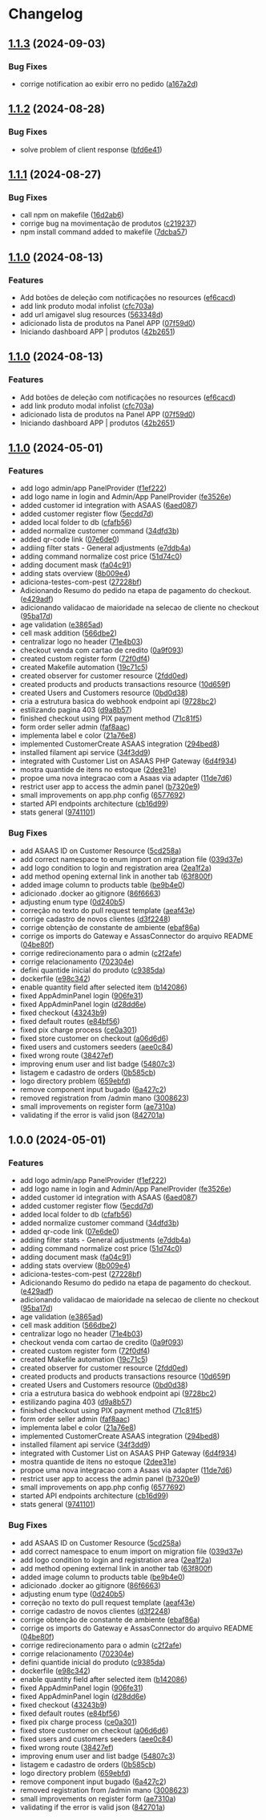 # Changelog

## [1.1.3](https://github.com/icarojobs/freezer-control/compare/v1.1.2...v1.1.3) (2024-09-03)


### Bug Fixes

* corrige notification ao exibir erro no pedido ([a167a2d](https://github.com/icarojobs/freezer-control/commit/a167a2d99edd302b995332c18062ce3ea4bdf58e))

## [1.1.2](https://github.com/icarojobs/freezer-control/compare/v1.1.1...v1.1.2) (2024-08-28)


### Bug Fixes

* solve problem of client response ([bfd6e41](https://github.com/icarojobs/freezer-control/commit/bfd6e4150b4f5c3b9d4aed69faaa40384161d4c0))

## [1.1.1](https://github.com/icarojobs/freezer-control/compare/v1.1.0...v1.1.1) (2024-08-27)


### Bug Fixes

* call npm on  makefile ([16d2ab6](https://github.com/icarojobs/freezer-control/commit/16d2ab68097ad9dc73bbde20eadbcb6062a05e73))
* corrige bug na movimentação de produtos ([c219237](https://github.com/icarojobs/freezer-control/commit/c219237acc7d5f4632c677a556ab88085251f854))
* npm install command added to makefile ([7dcba57](https://github.com/icarojobs/freezer-control/commit/7dcba5780039f8d8b0a33d5cd1cc0572c7be4d9d))

## [1.1.0](https://github.com/icarojobs/freezer-control/compare/v1.0.0...v1.1.0) (2024-08-13)


### Features

* Add botões de deleção com notificações no resources ([ef6cacd](https://github.com/icarojobs/freezer-control/commit/ef6cacda1b74d8238df548c75b789618fa0fd597))
* add link produto modal infolist ([cfc703a](https://github.com/icarojobs/freezer-control/commit/cfc703a8ac117f7eb457a996c3d75f60b69bce9b))
* add url amigavel slug resources ([563348d](https://github.com/icarojobs/freezer-control/commit/563348d1b7a30bb83db7ada3e52cc12c3a51bb62))
* adicionado lista de produtos na Panel APP ([07f59d0](https://github.com/icarojobs/freezer-control/commit/07f59d06ff5ff886dc94b681f8f5c6a59c05fc14))
* Iniciando dashboard APP | produtos ([42b2651](https://github.com/icarojobs/freezer-control/commit/42b26514ff4d140cdd11cd10360fe327f1ae1d35))

## [1.1.0](https://github.com/icarojobs/freezer-control/compare/v1.0.0...v1.1.0) (2024-08-13)


### Features

* Add botões de deleção com notificações no resources ([ef6cacd](https://github.com/icarojobs/freezer-control/commit/ef6cacda1b74d8238df548c75b789618fa0fd597))
* add link produto modal infolist ([cfc703a](https://github.com/icarojobs/freezer-control/commit/cfc703a8ac117f7eb457a996c3d75f60b69bce9b))
* adicionado lista de produtos na Panel APP ([07f59d0](https://github.com/icarojobs/freezer-control/commit/07f59d06ff5ff886dc94b681f8f5c6a59c05fc14))
* Iniciando dashboard APP | produtos ([42b2651](https://github.com/icarojobs/freezer-control/commit/42b26514ff4d140cdd11cd10360fe327f1ae1d35))

## [1.1.0](https://github.com/RafaelBlum/freezer-control/compare/v1.0.0...v1.1.0) (2024-05-01)


### Features

* add logo admin/app PanelProvider ([f1ef222](https://github.com/RafaelBlum/freezer-control/commit/f1ef2229a79478e428e04689278529e75be45fe5))
* add logo name in login and Admin/App PanelProvider ([fe3526e](https://github.com/RafaelBlum/freezer-control/commit/fe3526ee64743a03722163d693dafb58d6e5b6c4))
* added customer id integration with ASAAS ([6aed087](https://github.com/RafaelBlum/freezer-control/commit/6aed08780390480bea03655d7b435b2f2a513385))
* added customer register flow ([5ecdd7d](https://github.com/RafaelBlum/freezer-control/commit/5ecdd7d43131e76244bdf394a928a7a5244955ff))
* added local folder to db ([cfafb56](https://github.com/RafaelBlum/freezer-control/commit/cfafb561bc6419935800cd1c0a023443416bb361))
* added normalize customer command ([34dfd3b](https://github.com/RafaelBlum/freezer-control/commit/34dfd3b0c755a2d3efdf39710bd04f5b03b8f9c7))
* added qr-code link ([07e6de0](https://github.com/RafaelBlum/freezer-control/commit/07e6de0f20f28c5cc3b8b54035d571fba76193e5))
* addiing filter stats - General adjustments ([e7ddb4a](https://github.com/RafaelBlum/freezer-control/commit/e7ddb4a12cecf95263bbb0fb95e3c05919a43fc9))
* adding command normalize cost price ([51d74c0](https://github.com/RafaelBlum/freezer-control/commit/51d74c0da2e1f3039ad2ae067004a0816da831c5))
* adding document mask ([fa04c91](https://github.com/RafaelBlum/freezer-control/commit/fa04c9146d86067c628e192b28d7c0f5bd8446c0))
* adding stats overview ([8b009e4](https://github.com/RafaelBlum/freezer-control/commit/8b009e463abfbf97e73e65eb6e99cc951d70e0b6))
* adiciona-testes-com-pest ([27228bf](https://github.com/RafaelBlum/freezer-control/commit/27228bf39f7405ea807171bb9ad6bdefea23aad2))
* Adicionando Resumo do pedido na etapa de pagamento do checkout. ([e429adf](https://github.com/RafaelBlum/freezer-control/commit/e429adf8874fb82d5effb774f42fb4fe6fdf14b8))
* adicionando validacao de maioridade na selecao de cliente no checkout ([95ba17d](https://github.com/RafaelBlum/freezer-control/commit/95ba17dd84e8c854be4025f94bede716d8f5d3fa))
* age validation ([e3865ad](https://github.com/RafaelBlum/freezer-control/commit/e3865ade6d02d2bc519d4569e5b566d3b3bd4bfe))
* cell mask addition ([566dbe2](https://github.com/RafaelBlum/freezer-control/commit/566dbe204773d5845e14ee9176d5539805546946))
* centralizar logo no header ([71e4b03](https://github.com/RafaelBlum/freezer-control/commit/71e4b03a5300c7da48a95feb0453cbc228513842))
* checkout venda com cartao de credito ([0a9f093](https://github.com/RafaelBlum/freezer-control/commit/0a9f093f8b4164c51065ba969e56c1d74b943d76))
* created custom register form ([72f0df4](https://github.com/RafaelBlum/freezer-control/commit/72f0df4e65e8c5ef24354d11903311aa5a3797a5))
* created Makefile automation ([19c71c5](https://github.com/RafaelBlum/freezer-control/commit/19c71c56e4b6a4eec4f2c9853deec8ebc3c3308f))
* created observer for customer resource ([2fdd0ed](https://github.com/RafaelBlum/freezer-control/commit/2fdd0ed822d59da12d7df22b9ab7e74b9f19be6e))
* created products and products transactions resource ([10d659f](https://github.com/RafaelBlum/freezer-control/commit/10d659f56d60dea42f82b5adfb2a05a5f4e0b362))
* created Users and Customers resource ([0bd0d38](https://github.com/RafaelBlum/freezer-control/commit/0bd0d38b4365232564f880c558fa199b4a12f826))
* cria a estrutura basica do webhook endpoint api ([9728bc2](https://github.com/RafaelBlum/freezer-control/commit/9728bc227ec0b5060b913b58d45e5e8631700359))
* estilizando pagina 403 ([d9a8b57](https://github.com/RafaelBlum/freezer-control/commit/d9a8b570c5179496936512a2611bb9b35ac1631c))
* finished checkout using PIX payment method ([71c81f5](https://github.com/RafaelBlum/freezer-control/commit/71c81f5bfd648e253ab2976e13f1c4f9437b2263))
* form order seller admin ([faf8aac](https://github.com/RafaelBlum/freezer-control/commit/faf8aacb5d5a880564163ee69e3ee0c1da0c6154))
* implementa label e color ([21a76e8](https://github.com/RafaelBlum/freezer-control/commit/21a76e8f7f5f6a2ed9c36b50d1a5b6c383f2f7df))
* implemented CustomerCreate ASAAS integration ([294bed8](https://github.com/RafaelBlum/freezer-control/commit/294bed8b2be19b6321d1c81e1cf918b9d4935d01))
* installed filament api service ([34f3dd9](https://github.com/RafaelBlum/freezer-control/commit/34f3dd9469971b131b9c38d368829f7eceef4686))
* integrated with Customer List on ASAAS PHP Gateway ([6d4f934](https://github.com/RafaelBlum/freezer-control/commit/6d4f9346369a943bbf381bb84b6c27b400e590d1))
* mostra quantide de itens no estoque ([2dee31e](https://github.com/RafaelBlum/freezer-control/commit/2dee31e3156f37a5a99a99ddcb8c299440de5b49))
* propoe uma nova integracao com a Asaas via adapter ([11de7d6](https://github.com/RafaelBlum/freezer-control/commit/11de7d6a0895d8e752b110538f8431ddb9ac5329))
* restrict user app to access the admin panel ([b7320e9](https://github.com/RafaelBlum/freezer-control/commit/b7320e9c37f6d90bd6ff85372540eb54997a36fb))
* small improvements on app.php config ([6577692](https://github.com/RafaelBlum/freezer-control/commit/6577692bbb68269d99b2cd4cba86686486982c76))
* started API endpoints architecture ([cb16d99](https://github.com/RafaelBlum/freezer-control/commit/cb16d9985232af60ca74c7e1ad995e635411bfb2))
* stats general ([9741101](https://github.com/RafaelBlum/freezer-control/commit/9741101505920585bd734891680a043e76a96c5b))


### Bug Fixes

* add ASAAS ID on Customer Resource ([5cd258a](https://github.com/RafaelBlum/freezer-control/commit/5cd258acd77db47658f7d0b2d100a18d2105ee34))
* add correct namespace to enum import on migration file ([039d37e](https://github.com/RafaelBlum/freezer-control/commit/039d37e9fc9fc2609799aad19449d8666d6f3ed8))
* add logo condition to login and registration area ([2ea1f2a](https://github.com/RafaelBlum/freezer-control/commit/2ea1f2acbe3100e733f43afccc05fc00236bf952))
* add method opening external link in another tab ([63f800f](https://github.com/RafaelBlum/freezer-control/commit/63f800f45f7b3989fef3d18d985fb45305fd0ffd))
* added image column to products table ([be9b4e0](https://github.com/RafaelBlum/freezer-control/commit/be9b4e09f1f70783bc99e1da013585ea3294884b))
* adicionado .docker ao gitignore ([86f6663](https://github.com/RafaelBlum/freezer-control/commit/86f6663bc12f2d08b14aa75cba93a4192fae9ff3))
* adjusting enum type ([0d240b5](https://github.com/RafaelBlum/freezer-control/commit/0d240b52d034c8c981bd360d8b8af6bcff2d3a99))
* correção no texto do pull request template ([aeaf43e](https://github.com/RafaelBlum/freezer-control/commit/aeaf43e1ac4d03686d4b4baae37a418477d82ac2))
* corrige cadastro de novos clientes ([d3f2248](https://github.com/RafaelBlum/freezer-control/commit/d3f2248ae310f669ef0100a759b354d2aae283dd))
* corrige obtenção de constante de ambiente ([ebaf86a](https://github.com/RafaelBlum/freezer-control/commit/ebaf86a61e582d074d1b62c951ab2c50fb17e17c))
* corrige os imports do Gateway e AssasConnector do arquivo README ([04be80f](https://github.com/RafaelBlum/freezer-control/commit/04be80f19d5aca0ea5f76ba00e52cb1a84e6b65c))
* corrige redirecionamento para o admin ([c2f2afe](https://github.com/RafaelBlum/freezer-control/commit/c2f2afee6a51de4af25c169e2ab02fd5721fc280))
* corrige relacionamento ([702304e](https://github.com/RafaelBlum/freezer-control/commit/702304e78e18f0689948f15ff7012df137354a03))
* defini quantide inicial do produto ([c9385da](https://github.com/RafaelBlum/freezer-control/commit/c9385da810f0818ac685cc5051f225412d1593be))
* dockerfile ([e98c342](https://github.com/RafaelBlum/freezer-control/commit/e98c34288e902e833c322aa4aa68ed2f36381f9c))
* enable quantity field after selected item ([b142086](https://github.com/RafaelBlum/freezer-control/commit/b142086e587cb001ebc5cf75307e7aad1a4f0344))
* fixed AppAdminPanel login ([906fe31](https://github.com/RafaelBlum/freezer-control/commit/906fe31583b0bbcb5acc810f18295758f4449fe0))
* fixed AppAdminPanel login ([d28dd6e](https://github.com/RafaelBlum/freezer-control/commit/d28dd6e38e8c472d5bcaa512ca5531783d818784))
* fixed checkout ([43243b9](https://github.com/RafaelBlum/freezer-control/commit/43243b9f5a03202dfacc7ad5ef53bcd75e281594))
* fixed default routes ([e84bf56](https://github.com/RafaelBlum/freezer-control/commit/e84bf565b7663515c7222a89f5b294030c41a240))
* fixed pix charge process ([ce0a301](https://github.com/RafaelBlum/freezer-control/commit/ce0a30171742be90140a440f419e8fa374a3612a))
* fixed store customer on checkout ([a06d6d6](https://github.com/RafaelBlum/freezer-control/commit/a06d6d67b7669c69857f462738d974624e01e2e2))
* fixed users and customers seeders ([aee0c84](https://github.com/RafaelBlum/freezer-control/commit/aee0c84a822dbaa24f92b684b44ef0dd88fb902d))
* fixed wrong route ([38427ef](https://github.com/RafaelBlum/freezer-control/commit/38427ef0c516b831f65a37b46d5b23ed638e9f0e))
* improving enum user and list badge ([54807c3](https://github.com/RafaelBlum/freezer-control/commit/54807c3fd973caaf8422f53e92d459e5a9f54e6a))
* listagem e cadastro de orders ([0b585cb](https://github.com/RafaelBlum/freezer-control/commit/0b585cb2998ec45221cc998265fd3479a88c9608))
* logo directory problem ([659ebfd](https://github.com/RafaelBlum/freezer-control/commit/659ebfdb2d8d514e17463d7051b04af442415ace))
* remove component input bugado ([6a427c2](https://github.com/RafaelBlum/freezer-control/commit/6a427c246a738a7387d3eef7667507c2a5c087c1))
* removed registration from /admin mano ([3008623](https://github.com/RafaelBlum/freezer-control/commit/3008623462ab285251b609b4abe2b75713829c34))
* small improvements on register form ([ae7310a](https://github.com/RafaelBlum/freezer-control/commit/ae7310aa0684f0eadf50021217da8fb04677f9f6))
* validating if the error is valid json ([842701a](https://github.com/RafaelBlum/freezer-control/commit/842701ab4b2e55d1c07fd4d96da52078aa46ac6b))

## 1.0.0 (2024-05-01)


### Features

* add logo admin/app PanelProvider ([f1ef222](https://github.com/icarojobs/freezer-control/commit/f1ef2229a79478e428e04689278529e75be45fe5))
* add logo name in login and Admin/App PanelProvider ([fe3526e](https://github.com/icarojobs/freezer-control/commit/fe3526ee64743a03722163d693dafb58d6e5b6c4))
* added customer id integration with ASAAS ([6aed087](https://github.com/icarojobs/freezer-control/commit/6aed08780390480bea03655d7b435b2f2a513385))
* added customer register flow ([5ecdd7d](https://github.com/icarojobs/freezer-control/commit/5ecdd7d43131e76244bdf394a928a7a5244955ff))
* added local folder to db ([cfafb56](https://github.com/icarojobs/freezer-control/commit/cfafb561bc6419935800cd1c0a023443416bb361))
* added normalize customer command ([34dfd3b](https://github.com/icarojobs/freezer-control/commit/34dfd3b0c755a2d3efdf39710bd04f5b03b8f9c7))
* added qr-code link ([07e6de0](https://github.com/icarojobs/freezer-control/commit/07e6de0f20f28c5cc3b8b54035d571fba76193e5))
* addiing filter stats - General adjustments ([e7ddb4a](https://github.com/icarojobs/freezer-control/commit/e7ddb4a12cecf95263bbb0fb95e3c05919a43fc9))
* adding command normalize cost price ([51d74c0](https://github.com/icarojobs/freezer-control/commit/51d74c0da2e1f3039ad2ae067004a0816da831c5))
* adding document mask ([fa04c91](https://github.com/icarojobs/freezer-control/commit/fa04c9146d86067c628e192b28d7c0f5bd8446c0))
* adding stats overview ([8b009e4](https://github.com/icarojobs/freezer-control/commit/8b009e463abfbf97e73e65eb6e99cc951d70e0b6))
* adiciona-testes-com-pest ([27228bf](https://github.com/icarojobs/freezer-control/commit/27228bf39f7405ea807171bb9ad6bdefea23aad2))
* Adicionando Resumo do pedido na etapa de pagamento do checkout. ([e429adf](https://github.com/icarojobs/freezer-control/commit/e429adf8874fb82d5effb774f42fb4fe6fdf14b8))
* adicionando validacao de maioridade na selecao de cliente no checkout ([95ba17d](https://github.com/icarojobs/freezer-control/commit/95ba17dd84e8c854be4025f94bede716d8f5d3fa))
* age validation ([e3865ad](https://github.com/icarojobs/freezer-control/commit/e3865ade6d02d2bc519d4569e5b566d3b3bd4bfe))
* cell mask addition ([566dbe2](https://github.com/icarojobs/freezer-control/commit/566dbe204773d5845e14ee9176d5539805546946))
* centralizar logo no header ([71e4b03](https://github.com/icarojobs/freezer-control/commit/71e4b03a5300c7da48a95feb0453cbc228513842))
* checkout venda com cartao de credito ([0a9f093](https://github.com/icarojobs/freezer-control/commit/0a9f093f8b4164c51065ba969e56c1d74b943d76))
* created custom register form ([72f0df4](https://github.com/icarojobs/freezer-control/commit/72f0df4e65e8c5ef24354d11903311aa5a3797a5))
* created Makefile automation ([19c71c5](https://github.com/icarojobs/freezer-control/commit/19c71c56e4b6a4eec4f2c9853deec8ebc3c3308f))
* created observer for customer resource ([2fdd0ed](https://github.com/icarojobs/freezer-control/commit/2fdd0ed822d59da12d7df22b9ab7e74b9f19be6e))
* created products and products transactions resource ([10d659f](https://github.com/icarojobs/freezer-control/commit/10d659f56d60dea42f82b5adfb2a05a5f4e0b362))
* created Users and Customers resource ([0bd0d38](https://github.com/icarojobs/freezer-control/commit/0bd0d38b4365232564f880c558fa199b4a12f826))
* cria a estrutura basica do webhook endpoint api ([9728bc2](https://github.com/icarojobs/freezer-control/commit/9728bc227ec0b5060b913b58d45e5e8631700359))
* estilizando pagina 403 ([d9a8b57](https://github.com/icarojobs/freezer-control/commit/d9a8b570c5179496936512a2611bb9b35ac1631c))
* finished checkout using PIX payment method ([71c81f5](https://github.com/icarojobs/freezer-control/commit/71c81f5bfd648e253ab2976e13f1c4f9437b2263))
* form order seller admin ([faf8aac](https://github.com/icarojobs/freezer-control/commit/faf8aacb5d5a880564163ee69e3ee0c1da0c6154))
* implementa label e color ([21a76e8](https://github.com/icarojobs/freezer-control/commit/21a76e8f7f5f6a2ed9c36b50d1a5b6c383f2f7df))
* implemented CustomerCreate ASAAS integration ([294bed8](https://github.com/icarojobs/freezer-control/commit/294bed8b2be19b6321d1c81e1cf918b9d4935d01))
* installed filament api service ([34f3dd9](https://github.com/icarojobs/freezer-control/commit/34f3dd9469971b131b9c38d368829f7eceef4686))
* integrated with Customer List on ASAAS PHP Gateway ([6d4f934](https://github.com/icarojobs/freezer-control/commit/6d4f9346369a943bbf381bb84b6c27b400e590d1))
* mostra quantide de itens no estoque ([2dee31e](https://github.com/icarojobs/freezer-control/commit/2dee31e3156f37a5a99a99ddcb8c299440de5b49))
* propoe uma nova integracao com a Asaas via adapter ([11de7d6](https://github.com/icarojobs/freezer-control/commit/11de7d6a0895d8e752b110538f8431ddb9ac5329))
* restrict user app to access the admin panel ([b7320e9](https://github.com/icarojobs/freezer-control/commit/b7320e9c37f6d90bd6ff85372540eb54997a36fb))
* small improvements on app.php config ([6577692](https://github.com/icarojobs/freezer-control/commit/6577692bbb68269d99b2cd4cba86686486982c76))
* started API endpoints architecture ([cb16d99](https://github.com/icarojobs/freezer-control/commit/cb16d9985232af60ca74c7e1ad995e635411bfb2))
* stats general ([9741101](https://github.com/icarojobs/freezer-control/commit/9741101505920585bd734891680a043e76a96c5b))


### Bug Fixes

* add ASAAS ID on Customer Resource ([5cd258a](https://github.com/icarojobs/freezer-control/commit/5cd258acd77db47658f7d0b2d100a18d2105ee34))
* add correct namespace to enum import on migration file ([039d37e](https://github.com/icarojobs/freezer-control/commit/039d37e9fc9fc2609799aad19449d8666d6f3ed8))
* add logo condition to login and registration area ([2ea1f2a](https://github.com/icarojobs/freezer-control/commit/2ea1f2acbe3100e733f43afccc05fc00236bf952))
* add method opening external link in another tab ([63f800f](https://github.com/icarojobs/freezer-control/commit/63f800f45f7b3989fef3d18d985fb45305fd0ffd))
* added image column to products table ([be9b4e0](https://github.com/icarojobs/freezer-control/commit/be9b4e09f1f70783bc99e1da013585ea3294884b))
* adicionado .docker ao gitignore ([86f6663](https://github.com/icarojobs/freezer-control/commit/86f6663bc12f2d08b14aa75cba93a4192fae9ff3))
* adjusting enum type ([0d240b5](https://github.com/icarojobs/freezer-control/commit/0d240b52d034c8c981bd360d8b8af6bcff2d3a99))
* correção no texto do pull request template ([aeaf43e](https://github.com/icarojobs/freezer-control/commit/aeaf43e1ac4d03686d4b4baae37a418477d82ac2))
* corrige cadastro de novos clientes ([d3f2248](https://github.com/icarojobs/freezer-control/commit/d3f2248ae310f669ef0100a759b354d2aae283dd))
* corrige obtenção de constante de ambiente ([ebaf86a](https://github.com/icarojobs/freezer-control/commit/ebaf86a61e582d074d1b62c951ab2c50fb17e17c))
* corrige os imports do Gateway e AssasConnector do arquivo README ([04be80f](https://github.com/icarojobs/freezer-control/commit/04be80f19d5aca0ea5f76ba00e52cb1a84e6b65c))
* corrige redirecionamento para o admin ([c2f2afe](https://github.com/icarojobs/freezer-control/commit/c2f2afee6a51de4af25c169e2ab02fd5721fc280))
* corrige relacionamento ([702304e](https://github.com/icarojobs/freezer-control/commit/702304e78e18f0689948f15ff7012df137354a03))
* defini quantide inicial do produto ([c9385da](https://github.com/icarojobs/freezer-control/commit/c9385da810f0818ac685cc5051f225412d1593be))
* dockerfile ([e98c342](https://github.com/icarojobs/freezer-control/commit/e98c34288e902e833c322aa4aa68ed2f36381f9c))
* enable quantity field after selected item ([b142086](https://github.com/icarojobs/freezer-control/commit/b142086e587cb001ebc5cf75307e7aad1a4f0344))
* fixed AppAdminPanel login ([906fe31](https://github.com/icarojobs/freezer-control/commit/906fe31583b0bbcb5acc810f18295758f4449fe0))
* fixed AppAdminPanel login ([d28dd6e](https://github.com/icarojobs/freezer-control/commit/d28dd6e38e8c472d5bcaa512ca5531783d818784))
* fixed checkout ([43243b9](https://github.com/icarojobs/freezer-control/commit/43243b9f5a03202dfacc7ad5ef53bcd75e281594))
* fixed default routes ([e84bf56](https://github.com/icarojobs/freezer-control/commit/e84bf565b7663515c7222a89f5b294030c41a240))
* fixed pix charge process ([ce0a301](https://github.com/icarojobs/freezer-control/commit/ce0a30171742be90140a440f419e8fa374a3612a))
* fixed store customer on checkout ([a06d6d6](https://github.com/icarojobs/freezer-control/commit/a06d6d67b7669c69857f462738d974624e01e2e2))
* fixed users and customers seeders ([aee0c84](https://github.com/icarojobs/freezer-control/commit/aee0c84a822dbaa24f92b684b44ef0dd88fb902d))
* fixed wrong route ([38427ef](https://github.com/icarojobs/freezer-control/commit/38427ef0c516b831f65a37b46d5b23ed638e9f0e))
* improving enum user and list badge ([54807c3](https://github.com/icarojobs/freezer-control/commit/54807c3fd973caaf8422f53e92d459e5a9f54e6a))
* listagem e cadastro de orders ([0b585cb](https://github.com/icarojobs/freezer-control/commit/0b585cb2998ec45221cc998265fd3479a88c9608))
* logo directory problem ([659ebfd](https://github.com/icarojobs/freezer-control/commit/659ebfdb2d8d514e17463d7051b04af442415ace))
* remove component input bugado ([6a427c2](https://github.com/icarojobs/freezer-control/commit/6a427c246a738a7387d3eef7667507c2a5c087c1))
* removed registration from /admin mano ([3008623](https://github.com/icarojobs/freezer-control/commit/3008623462ab285251b609b4abe2b75713829c34))
* small improvements on register form ([ae7310a](https://github.com/icarojobs/freezer-control/commit/ae7310aa0684f0eadf50021217da8fb04677f9f6))
* validating if the error is valid json ([842701a](https://github.com/icarojobs/freezer-control/commit/842701ab4b2e55d1c07fd4d96da52078aa46ac6b))
